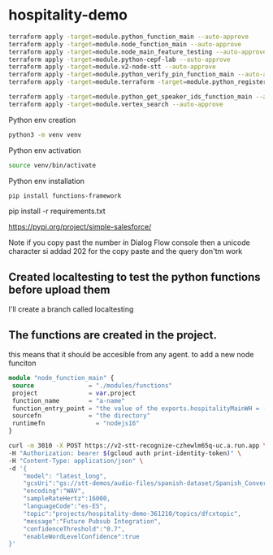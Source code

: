 # hospitality-demo

```sh
terraform apply -target=module.python_function_main --auto-approve
terraform apply -target=module.node_function_main --auto-approve
terraform apply -target=module.node_main_feature_testing --auto-approve
terraform apply -target=module.python-cepf-lab --auto-approve
terraform apply -target=module.v2-node-stt --auto-approve
terraform apply -target=module.python_verify_pin_function_main --auto-approve
terraform apply -target=module.terraform -target=module.python_register_speaker_ids_function_main --auto-approve

terraform apply -target=module.python_get_speaker_ids_function_main --auto-approve
terraform apply -target=module.vertex_search --auto-approve

```

Python env creation
```sh
python3 -m venv venv
```

Python env activation
```sh
source venv/bin/activate
```
Python env installation
```sh
pip install functions-framework
```

pip install -r requirements.txt


https://pypi.org/project/simple-salesforce/

Note if you copy past the number in Dialog Flow console then a unicode character si addad 202 for the copy paste and the query don'tm work

## Created localtesting to test the python functions before upload them
I'll create a branch called localtesting

## The functions are created in the project.
this means that it should be accesible from any agent. 
 to add a new node funciton
 ```tf
 module "node_function_main" {
  source               = "./modules/functions"
  project              = var.project
  function_name        = "a-name"
  function_entry_point = "the value of the exports.hospitalityMainWH = (req, res) => {"
  sourcefn             = "the directory"
  runtimefn              = "nodejs16"
}
```


```sh
curl -m 3010 -X POST https://v2-stt-recognize-czhewlm65q-uc.a.run.app \
-H "Authorization: bearer $(gcloud auth print-identity-token)" \
-H "Content-Type: application/json" \
-d '{
    "model": "latest_long",
    "gcsUri":"gs://stt-demos/audio-files/spanish-dataset/Spanish_Conversational_Speech_Corpus/WAV/A0001_S004_0_G0001_G0002.wav",
    "encoding":"WAV",
    "sampleRateHertz":16000,
    "languageCode":"es-ES",
    "topic":"projects/hospitality-demo-361210/topics/dfcxtopic",
    "message":"Future Pubsub Integration",
    "confidenceThreshold":"0.7",
    "enableWordLevelConfidence":true
}'
```

